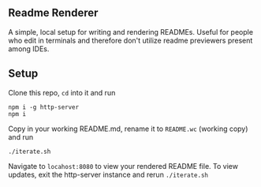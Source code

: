 Readme Renderer
---------------

A simple, local setup for writing and rendering READMEs. Useful for people who
edit in terminals and therefore don't utilize readme previewers present among
IDEs.

Setup
-----

Clone this repo, `cd` into it and run

    npm i -g http-server
    npm i 

Copy in your working README.md, rename it to `README.wc` (working copy) and run

    ./iterate.sh

Navigate to `locahost:8080` to view your rendered README file. To view updates,
exit the http-server instance and rerun `./iterate.sh`
